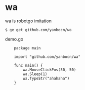 # wa
wa is robotgo imitation

	$ ge get github.com/yanbocn/wa

demo.go

        package main
        
        import "github.com/yanbocn/wa"
        
        func main() {
	        wa.MouseClickPos(50, 50)  
	        wa.Sleep(1)
	        wa.TypeStr("ahahaha")
        }
